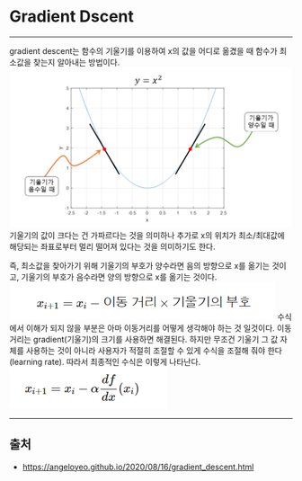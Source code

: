 # Gradient Dscent #
------------------
gradient descent는 함수의 기울기를 이용하여 x의 값을 어디로 옮겼을 때 함수가 최소값을 찾는지 알아내는 방법이다.
![picture](/image/2021_01_10_4.png)
기울기의 값이 크다는 건 가파르다는 것을 의미하나 추가로 x의 위치가 최소/최대값에 해당되는 좌표로부터 멀리 떨어져 있다는 것을 의미하기도 한다.

즉, 최소값을 찾아가기 위해 기울기의 부호가 양수라면 음의 방향으로 x를 옮기는 것이고, 기울기의 부호가 음수라면 양의 방향으로 x를 옮기는 것이다. 
![picture2](/image/2021_01_10_5.png)
수식에서 이해가 되지 않을 부분은 아마 이동거리를 어떻게 생각해야 하는 것 일것이다. 이동거리는 gradient(기울기)의 크기를 사용하면 해결된다. 하지만 무조건 기울기 그 값 자체를 사용하는 것이 아니라 사용자가 적절히 조절할 수 있게 수식을 조절해 줘야 한다(learning rate). 따라서 최종적인 수식은 이렇게 나타난다.
![picture3](/image/2021_01_10_6.png)

-------------------------
## 출처 ##
* <https://angeloyeo.github.io/2020/08/16/gradient_descent.html>